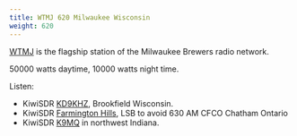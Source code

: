 ```yaml
---
title: WTMJ 620 Milwaukee Wisconsin
weight: 620
---
```

[WTMJ] is the flagship station of the Milwaukee Brewers radio network.

50000 watts daytime, 10000 watts night time.

Listen:

* KiwiSDR [KD9KHZ], Brookfield Wisconsin.
* KiwiSDR [Farmington Hills], LSB to avoid 630 AM CFCO Chatham Ontario
* KiwiSDR [K9MQ](http://sdr.k9mq.com:8073/?f=620.00amz10) in northwest Indiana.

[WTMJ]:http://www.wtmj.com/
[Farmington Hills]:http://misdr.duckdns.org/?f=620.00lsbz10
[KD9KHZ]:http://kd9khz.proxy.kiwisdr.com:8073/?f=620.00amz0
